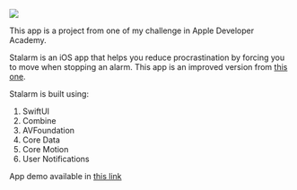 <image src="https://github.com/andreanlay/stalarm-swiftui/blob/main/Assets/Mock%20Up.png"></image>

This app is a project from one of my challenge in Apple Developer Academy.

Stalarm is an iOS app that helps you reduce procrastination by forcing you to move when stopping an alarm. This app is an improved version from [this one](https://github.com/andreanlay/stalarm).

Stalarm is built using:
1. SwiftUI
2. Combine
3. AVFoundation
4. Core Data
5. Core Motion
6. User Notifications

App demo available in [this link](https://youtu.be/1HQsKBKD89I)
